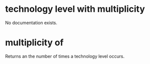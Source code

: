 # technology level with multiplicity

No documentation exists.

# multiplicity of <technology level with multiplicity>

Returns an the number of times a technology level occurs.
